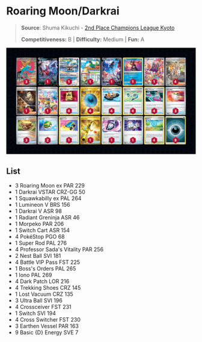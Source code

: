 # Roaring Moon/Darkrai

> **Source**: Shuma Kikuchi - [2nd Place Champions League Kyoto](https://limitlesstcg.com/decks/list/9619)
> 
> **Competitiveness:** B | **Difficulty:** Medium | **Fun:** A

![decklist](../../!Images/Standard/8BST-PAR/Roaring%20Moon-Darkrai.png)

## List
* 3 Roaring Moon ex PAR 229
* 1 Darkrai VSTAR CRZ-GG 50
* 1 Squawkabilly ex PAL 264
* 1 Lumineon V BRS 156
* 1 Darkrai V ASR 98
* 1 Radiant Greninja ASR 46
* 1 Morpeko PAR 206
* 1 Switch Cart ASR 154
* 4 PokéStop PGO 68
* 1 Super Rod PAL 276
* 4 Professor Sada's Vitality PAR 256
* 2 Nest Ball SVI 181
* 4 Battle VIP Pass FST 225
* 1 Boss's Orders PAL 265
* 1 Iono PAL 269
* 4 Dark Patch LOR 216
* 4 Trekking Shoes CRZ 145
* 1 Lost Vacuum CRZ 135
* 3 Ultra Ball SVI 196
* 4 Crossceiver FST 231
* 1 Switch SVI 194
* 4 Cross Switcher FST 230
* 3 Earthen Vessel PAR 163
* 9 Basic {D} Energy SVE 7
